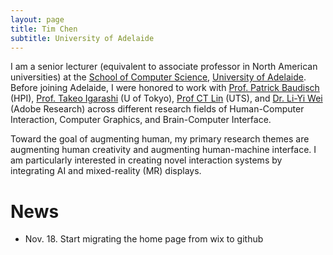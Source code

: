 ```yaml
---
layout: page
title: Tim Chen
subtitle: University of Adelaide
---
```


I am a senior lecturer (equivalent to associate professor in North American universities) at the [School of Computer Science](https://ecms.adelaide.edu.au/computer-science/), [University of Adelaide](https://www.adelaide.edu.au/). Before joining Adelaide, I were honored to work with [Prof. Patrick Baudisch](https://hpi.de/baudisch/home.html) (HPI), [Prof. Takeo Igarashi](https://www-ui.is.s.u-tokyo.ac.jp/~takeo/) (U of Tokyo), [Prof CT Lin](https://profiles.uts.edu.au/chin-teng.lin) (UTS), and [Dr. Li-Yi Wei](https://www.liyiwei.org) (Adobe Research) across different research fields of Human-Computer Interaction, Computer Graphics, and Brain-Computer Interface. 

Toward the goal of augmenting human, my primary research themes are augmenting human creativity and augmenting human-machine interface. I am particularly interested in creating novel interaction systems by integrating AI and mixed-reality (MR) displays. 

News
======
* Nov. 18. Start migrating the home page from wix to github
